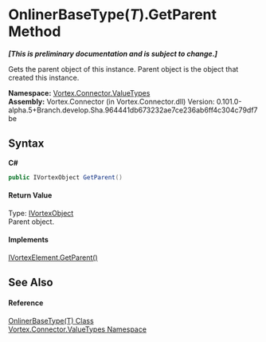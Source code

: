 # OnlinerBaseType(*T*).GetParent Method 
 _**\[This is preliminary documentation and is subject to change.\]**_

Gets the parent object of this instance. Parent object is the object that created this instance.

**Namespace:**&nbsp;<a href="N_Vortex_Connector_ValueTypes.md">Vortex.Connector.ValueTypes</a><br />**Assembly:**&nbsp;Vortex.Connector (in Vortex.Connector.dll) Version: 0.101.0-alpha.5+Branch.develop.Sha.964441db673232ae7ce236ab6ff4c304c79df7be

## Syntax

**C#**<br />
``` C#
public IVortexObject GetParent()
```


#### Return Value
Type: <a href="T_Vortex_Connector_IVortexObject.md">IVortexObject</a><br />Parent object.

#### Implements
<a href="M_Vortex_Connector_IVortexElement_GetParent.md">IVortexElement.GetParent()</a><br />

## See Also


#### Reference
<a href="T_Vortex_Connector_ValueTypes_OnlinerBaseType_1.md">OnlinerBaseType(T) Class</a><br /><a href="N_Vortex_Connector_ValueTypes.md">Vortex.Connector.ValueTypes Namespace</a><br />